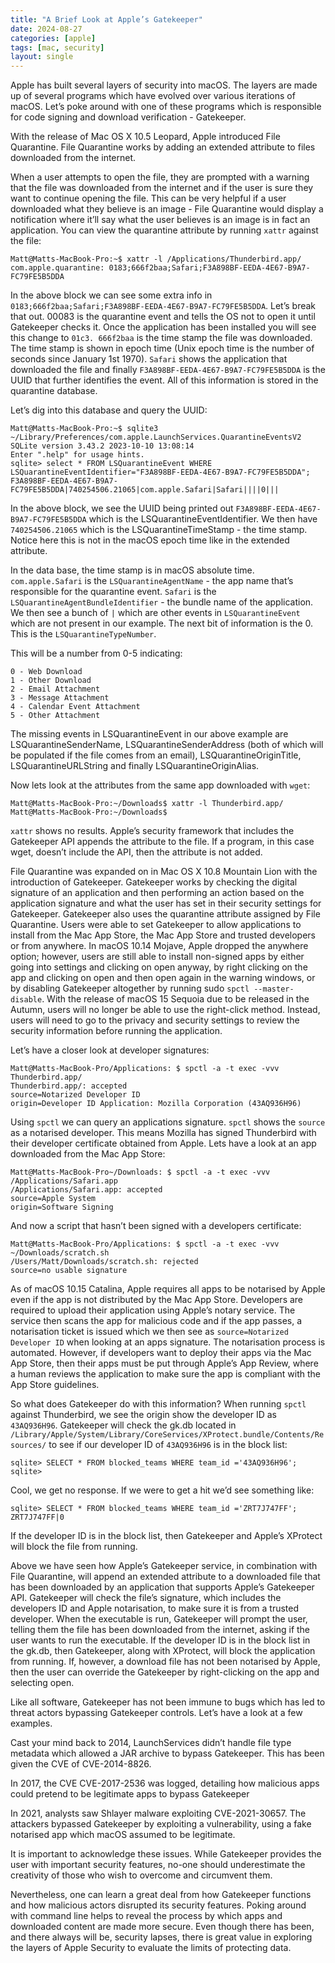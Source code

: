 ```yaml
---
title: "A Brief Look at Apple’s Gatekeeper"
date: 2024-08-27
categories: [apple]
tags: [mac, security]
layout: single
---
```


Apple has built several layers of security into macOS. The layers are made up of several programs which have evolved over various iterations of macOS. Let’s poke around with one of these programs which is responsible for code signing and download verification - Gatekeeper.

With the release of Mac OS X 10.5 Leopard, Apple introduced File Quarantine. File Quarantine works by adding an extended attribute to files downloaded from the internet. 

When a user attempts to open the file, they are prompted with a warning that the file was downloaded from the internet and if the user is sure they want to continue opening the file. This can be very helpful if a user downloaded what they believe is an image - File Quarantine would display a notification where it’ll say what the user believes is an image is in fact an application. You can view the quarantine attribute by running `xattr` against the file:

```
Matt@Matts-MacBook-Pro:~$ xattr -l /Applications/Thunderbird.app/
com.apple.quarantine: 0183;666f2baa;Safari;F3A898BF-EEDA-4E67-B9A7-FC79FE5B5DDA
```

In the above block we can see some extra info in `0183;666f2baa;Safari;F3A898BF-EEDA-4E67-B9A7-FC79FE5B5DDA`. Let’s break that out. 00083 is the quarantine event and tells the OS not to open it until Gatekeeper checks it. Once the application has been installed you will see this change to `01c3. 666f2baa` is the time stamp the file was downloaded. The time stamp is shown in epoch time (Unix epoch time is the number of seconds since January 1st 1970). `Safari` shows the application that downloaded the file and finally `F3A898BF-EEDA-4E67-B9A7-FC79FE5B5DDA` is the UUID that further identifies the event. All of this information is stored in the quarantine database. 

Let’s dig into this database and query the UUID:

```
Matt@Matts-MacBook-Pro:~$ sqlite3 ~/Library/Preferences/com.apple.LaunchServices.QuarantineEventsV2 
SQLite version 3.43.2 2023-10-10 13:08:14
Enter ".help" for usage hints.
sqlite> select * FROM LSQuarantineEvent WHERE LSQuarantineEventIdentifier="F3A898BF-EEDA-4E67-B9A7-FC79FE5B5DDA";
F3A898BF-EEDA-4E67-B9A7-FC79FE5B5DDA|740254506.21065|com.apple.Safari|Safari||||0|||
```

In the above block, we see the UUID being printed out `F3A898BF-EEDA-4E67-B9A7-FC79FE5B5DDA` which is the LSQuarantineEventIdentifier. We then have `740254506.21065` which is the LSQuarantineTimeStamp - the time stamp. Notice here this is not in the macOS epoch time like in the extended attribute. 

In the data base, the time stamp is in macOS absolute time. `com.apple.Safari` is the `LSQuarantineAgentName` - the app name that’s responsible for the quarantine event. `Safari` is the `LSQuarantineAgentBundleIdentifier` - the bundle name of the application. We then see a bunch of `|` which are other events in `LSQuarantineEvent` which are not present in our example. The next bit of information is the 0. This is the `LSQuarantineTypeNumber`.

This will be a number from 0-5 indicating:

```
0 - Web Download
1 - Other Download
2 - Email Attachment
3 - Message Attachment
4 - Calendar Event Attachment
5 - Other Attachment
```

The missing events in LSQuarantineEvent in our above example are LSQuarantineSenderName, LSQuarantineSenderAddress (both of which will be populated if the file comes from an email), LSQuarantineOriginTitle, LSQuarantineURLString and finally LSQuarantineOriginAlias.  

Now lets look at the attributes from the same app downloaded with `wget`:

``` 
Matt@Matts-MacBook-Pro:~/Downloads$ xattr -l Thunderbird.app/
Matt@Matts-MacBook-Pro:~/Downloads$
```

`xattr` shows no results. Apple’s security framework that includes the Gatekeeper API appends the attribute to the file. If a program, in this case wget, doesn’t include the API, then the attribute is not added. 

File Quarantine was expanded on in Mac OS X 10.8 Mountain Lion with the introduction of Gatekeeper. Gatekeeper works by checking the digital signature of an application and then performing an action based on the application signature and what the user has set in their security settings for Gatekeeper. Gatekeeper also uses the quarantine attribute assigned by File Quarantine. Users were able to set Gatekeeper to allow applications to install from the Mac App Store, the Mac App Store and trusted developers or from anywhere. In macOS 10.14 Mojave, Apple dropped the anywhere option; however, users are still able to install non-signed apps by either going into settings and clicking on open anyway, by right clicking on the app and clicking on open and then open again in the warning windows, or by disabling Gatekeeper altogether by running sudo `spctl --master-disable`. With the release of macOS 15 Sequoia due to be released in the Autumn, users will no longer be able to use the right-click method. Instead, users will need to go to the privacy and security settings to review the security information before running the application.

Let’s have a closer look at developer signatures:

```
Matt@Matts-MacBook-Pro/Applications: $ spctl -a -t exec -vvv Thunderbird.app/
Thunderbird.app/: accepted
source=Notarized Developer ID
origin=Developer ID Application: Mozilla Corporation (43AQ936H96)
```

Using `spctl` we can query an applications signature. `spctl` shows the `source` as a notarised developer. This means Mozilla has signed Thunderbird with their developer certificate obtained from Apple. Lets have a look at an app downloaded from the Mac App Store:

```
Matt@Matts-MacBook-Pro~/Downloads: $ spctl -a -t exec -vvv /Applications/Safari.app
/Applications/Safari.app: accepted
source=Apple System
origin=Software Signing
```

And now a script that hasn’t been signed with a developers certificate:

```
Matt@Matts-MacBook-Pro/Applications: $ spctl -a -t exec -vvv ~/Downloads/scratch.sh 
/Users/Matt/Downloads/scratch.sh: rejected
source=no usable signature
```

As of macOS 10.15 Catalina, Apple requires all apps to be notarised by Apple even if the app is not distributed by the Mac App Store. Developers are required to upload their application using Apple’s notary service. The service then scans the app for malicious code and if the app passes, a notarisation ticket is issued which we then see as `source=Notarized Developer ID` when looking at an apps signature. The notarisation process is automated. However, if developers want to deploy their apps via the Mac App Store, then their apps must be put through Apple’s App Review, where a human reviews the application to make sure the app is compliant with the App Store guidelines.  

So what does Gatekeeper do with this information? When running `spctl` against Thunderbird, we see the origin show the developer ID as `43AQ936H96`. Gatekeeper will check the gk.db located in `/Library/Apple/System/Library/CoreServices/XProtect.bundle/Contents/Resources/` to see if our developer ID of `43AQ936H96` is in the block list:

```
sqlite> SELECT * FROM blocked_teams WHERE team_id ='43AQ936H96';
sqlite>
```

Cool, we get no response. If we were to get a hit we’d see something like:

```
sqlite> SELECT * FROM blocked_teams WHERE team_id ='ZRT7J747FF';
ZRT7J747FF|0
```

If the developer ID is in the block list, then Gatekeeper and Apple’s XProtect will block the file from running.

Above we have seen how Apple’s Gatekeeper service, in combination with File Quarantine, will append an extended attribute to a downloaded file that has been downloaded by an application that supports Apple’s Gatekeeper API. Gatekeeper will check the file’s signature, which includes the developers ID and Apple notarisation, to make sure it is from a trusted developer. When the executable is run, Gatekeeper will prompt the user, telling them the file has been downloaded from the internet, asking if the user wants to run the executable. If the developer ID is in the block list in the gk.db, then Gatekeeper, along with XProtect, will block the application from running. If, however, a download file has not been notarised by Apple, then the user can override the Gatekeeper by right-clicking on the app and selecting open. 

Like all software, Gatekeeper has not been immune to bugs which has led to threat actors bypassing Gatekeeper controls. Let’s have a look at a few examples. 

Cast your mind back to 2014, LaunchServices didn’t handle file type metadata which allowed a JAR archive to bypass Gatekeeper. This has been given the CVE of CVE-2014-8826.

In 2017, the CVE CVE-2017-2536 was logged, detailing how malicious apps could pretend to be legitimate apps to bypass Gatekeeper

In 2021, analysts saw Shlayer malware exploiting CVE-2021-30657. The attackers bypassed Gatekeeper by exploiting a vulnerability, using a fake notarised app which macOS assumed to be legitimate. 

It is important to acknowledge these issues. While Gatekeeper provides the user with important security features, no-one should underestimate the creativity of those who wish to overcome and circumvent them. 

Nevertheless, one can learn a great deal from how Gatekeeper functions and how malicious actors disrupted its security features. Poking around with command line helps to reveal the process by which apps and downloaded content are made more secure. Even though there has been, and there always will be, security lapses, there is great value in exploring the layers of Apple Security to evaluate the limits of protecting data.
